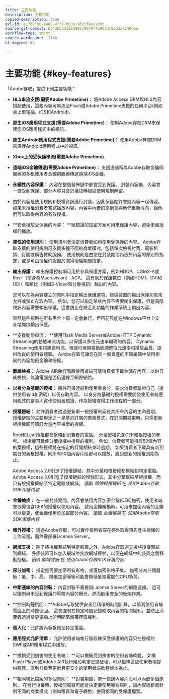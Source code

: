 ```yaml
---
title: 主要功能
description: 主要功能
copied-description: true
exl-id: e17b7ce8-a408-4731-b63e-9d25feac2cdc
source-git-commit: be43bbbd1051886c8979ff590a3197b2a7249b6a
workflow-type: tm+mt
source-wordcount: '1146'
ht-degree: 0%

---
```


# 主要功能 {#key-features}

「Adobe存取」提供下列主要功能：

* **HLS串流支援(需要Adobe Primetime)：** 將Adobe Access DRM與HLS內容搭配使用，這些內容可串流至Flash或Adobe Primetime支援的任何平台(例如桌上型電腦、iOS和Android)。
* **原生iOS應用程式支援(需要Adobe Primetime)：** 使用Adobe存取DRM來保護您iOS應用程式中的視訊。
* **原生Android應用程式支援(需要Adobe Primetime)：** 使用Adobe存取DRM來保護Android應用程式中的視訊。
* **Xbox上的受保護串流(需要Adobe Primetime)**.
* **遠端iOS金鑰傳遞(需要Adobe Primetime)：** 支援透過稱為Adobe存取金鑰伺服器的多租使用者金鑰伺服器傳遞遠端iOS金鑰。
* **永續性內容保護：** 內容在整個發佈鏈中都會受到保護。 封裝內容後，內容會一直受到保護，部分內容只會於播放時根據使用規則解密。
* 由於內容是使用規則和授權資訊進行封裝，因此保護始終會隨內容一起傳遞。 如果未授權消費者嘗試播放內容，內容中內嵌的原則會將他們重新導向，讓他們可以取得內容的有效授權。
* **安全播放受保護的內容： **經驗證的加密方案可用來保護內容，避免未經授權的播放。
* **彈性的使用規則：** 使用規則會決定消費者如何使用受保護的內容。 Adobe存取支援的使用規則可支援多種不同的商業模式，包括每次檢視付費、電影租賃、訂閱或廣告贊助服務。 使用規則是由您在封裝期間內嵌於內容的原則所指定，或是可由授權伺服器於取得授權期間指定。
* **輸出保護：** 輸出保護控制項可用於參與保護方案，例如HDCP、CGMS-A或Rovi （前身為Macrovision） ACP。 這有助於保護數位（例如HDMI、DVI和UDI）和類比（例如S-Video和分量視訊）輸出的內容。

   您可以在為內容建立的原則中指定輸出保護選項，根據裝置的輸出保護功能來允許或禁止存取內容。 例如，您可以指定某些內容不需要輸出保護，但是高階視訊內容需要輸出保護，這會防止在缺乏此功能的作業系統上輸出內容。

   雖然這些規則在所有平台上都一定會執行，但目前只能在Windows平台上安全地開啟輸出保護。

* **支援動態串流： **使用Flash Media Server或AdobeHTTP Dynamic Streaming的動態串流功能，以保護以多位元速率編碼的內容。 Dynamic Streaming使用視訊資料流，根據可用頻寬動態調整位元速率和播放品質，提供改良的使用者體驗。 Adobe存取可讓您在同一個資產的不同編碼中使用相同的內容加密金鑰和授權。
* **離線檢視：** Adobe AIR執行階段使用者端可讓消費者下載並儲存內容，以供日後檢視，無論電腦是否仍連線至網際網路。
* **以身分為基礎的授權：** 將許可權連結到使用者身分，要求消費者驗證自己（提供使用者id和密碼）以便存取內容。 以身分為基礎的授權需要開發使用者端應用程式的當事人實作使用者驗證，作為授權取得工作流程的一部分。
* **授權鏈結：** 允許消費者透過更新單一根授權來延長其所有內容的生命週期。 授權鏈結的主要用途之一是基於訂閱的商業模式，在訂閱期結束時，只需更新根授權即可續訂大量內容檔案的授權。

   Root和Leaf授權都會繫結到消費者的電腦。 分葉授權包含CEK和根授權的參考。 根授權可延伸分葉授權中授與的權利。 例如，消費者可能擁有50個內容的葉授權，這些授權將在指定的訂閱期結束時過期。 如果消費者下載具有新到期日的新根授權，則所有50個內容片段都可以播放，直到更新的授權到期為止。

   Adobe Access 2.0引進了授權鏈結，其中分葉和根授權都繫結到特定電腦。 Adobe Access 3.0引進了授權鏈結的增強形式，其中分葉繫結至根授權，而只有根授權繫結至特定電腦或網域。 讀取 *增強授權鏈結* 在 *使用Adobe存取SDK保護內容*.

* **金鑰輪換：** 在一般封裝期間，內容會使用內容加密金鑰(CEK)加密，使用者端會取得包含CEK的授權以使用內容。 啟用金鑰輪換時，可用來加密內容的金鑰可以變更，使金鑰僅用於加密部分內容。 讀取 *金鑰輪換* 在 *使用Adobe存取SDK保護內容*.

* **頻外授權：** 透過Adobe存取，可以實作使用者端在頻外取得預先產生授權的工作流程，而無需部署License Server。
* **網域支援：** 除了將授權繫結到特定裝置之外，Adobe存取還支援將授權繫結到網域。 多個裝置可以加入網域並接收網域權杖，以便在網域中的裝置之間移動授權。 讀取 *網域註冊* 在 *使用Adobe存取SDK保護內容*.

* **部分加密：** 指定是否要加密所有影格，或僅加密影格子集。 加密分為三個層級：低、中、高。 降低加密等級可能會降低低端電腦的CPU負荷。
* **中斷連線的內容封裝：** 內容封裝不需要與License Server的網路連線。 這可以限制尚未受到保護的壓縮內容的曝光，進而啟用安全的後端作業。
* **控制時鐘倒回：**Adobe存取提供安全且精確的時間計算，以偵測使用者端電腦上的時鐘倒回。 這會強制在特定時間記憶體取內容的相關權利，並防止消費者透過變更電腦上的時間來顛覆存取權利。
* **個人化**：允許將內容繫結至特定電腦。
* **應用程式允許清單：** 允許使用者端執行階段確保受保護的內容只在授權的SWF或AIR應用程式中播放。
* **撤銷受到損害的使用者端： **可以撤銷受到損害的使用者端軟體。 如果Flash Player或Adobe AIR執行階段判定已遭破壞，可以拒絕這些使用者端提供服務，直到升級至更新且更安全的使用者端軟體版本為止。
* **相同視訊檔案的多個原則： **封裝期間，單一視訊內容片段可以內嵌多個原則。 在發行授權時，授權伺服器可能會決定要使用哪些原則，讓內容經銷商針對不同的商業模式（例如租賃和電子轉售）使用相同的受保護檔案。

